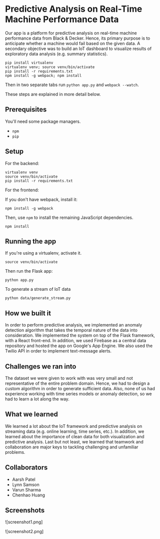 # Predictive Analysis on Real-Time Machine Performance Data

Our app is a platform for predictive analysis on real-time machine performance data from Black & Decker. Hence, its primary purpose is to anticipate whether a machine would fail based on the given data. A secondary objective was to build an IoT dashboard to visualize results of exploratory data analysis (e.g. summary statistics).

```
pip install virtualenv
virtualenv venv; source venv/bin/activate
pip install -r requirements.txt
npm install -g webpack; npm install
```

Then in two separate tabs run `python app.py` and `webpack --watch`. 

These steps are explained in more detail below.

## Prerequisites

You'll need some package managers.

- `npm`
- `pip`

## Setup

For the backend:

```
virtualenv venv
source venv/bin/activate
pip install -r requirements.txt
```

For the frontend:

If you don't have webpack, install it:

```
npm install -g webpack
```

Then, use `npm` to install the remaining JavaScript dependencies.

```
npm install
```

## Running the app

If you're using a virtualenv, activate it.

```
source venv/bin/activate
```

Then run the Flask app:

```
python app.py
```

To generate a stream of IoT data

```
python data/generate_stream.py
```

## How we built it
In order to perform predictive analysis, we implemented an anomaly detection algorithm that takes the temporal nature of the data into consideration. We implemented the system on top of the Flask framework, with a React front-end. In addition, we used Firebase as a central data repository and hosted the app on Google's App Engine. We also used the Twilio API in order to implement text-message alerts.

## Challenges we ran into
The dataset we were given to work with was very small and not representative of the entire problem domain. Hence, we had to design a custom algorithm in order to generate sufficient data. Also, none of us had experience working with time series models or anomaly detection, so we had to learn a lot along the way.

## What we learned
We learned a lot about the IoT framework and predictive analysis on streaming data (e.g. online learning, time series, etc.). In addition, we learned about the importance of clean data for both visualization and predictive analysis. Last but not least, we learned that teamwork and collaboration are major keys to tackling challenging and unfamiliar problems.

## Collaborators
- Aarsh Patel 
- Lynn Samson
- Varun Sharma
- Chenhao Huang 

## Screenshots

![screenshot1.png]

![screenshot2.png]
